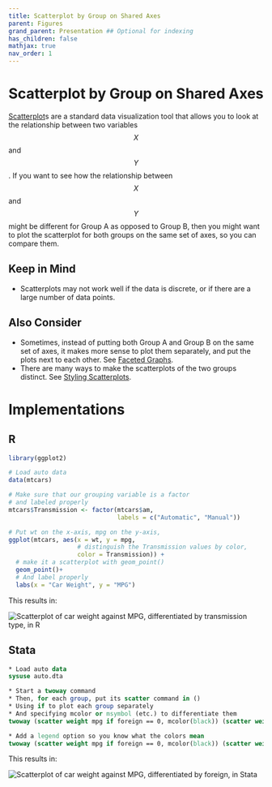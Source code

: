 ```yaml
---
title: Scatterplot by Group on Shared Axes
parent: Figures
grand_parent: Presentation ## Optional for indexing
has_children: false
mathjax: true
nav_order: 1
---
```


# Scatterplot by Group on Shared Axes

[Scatterplot](https://lost-stats.github.io/Presentation/Figures/scatterplot.html)s are a standard data visualization tool that allows you to look at the relationship between two variables $$X$$ and $$Y$$. If you want to see how the relationship between $$X$$ and $$Y$$ might be different for Group A as opposed to Group B, then you might want to plot the scatterplot for both groups on the same set of axes, so you can compare them.

## Keep in Mind

- Scatterplots may not work well if the data is discrete, or if there are a large number of data points. 

## Also Consider

- Sometimes, instead of putting both Group A and Group B on the same set of axes, it makes more sense to plot them separately, and put the plots next to each other. See [Faceted Graphs](https://lost-stats.github.io/Presentation/Figures/faceted_graphs.html).
- There are many ways to make the scatterplots of the two groups distinct. See [Styling Scatterplots](https://lost-stats.github.io/Presentation/Figures/styling_scatterplots.html).

# Implementations

## R

```r
library(ggplot2)

# Load auto data
data(mtcars)

# Make sure that our grouping variable is a factor
# and labeled properly
mtcars$Transmission <- factor(mtcars$am, 
                              labels = c("Automatic", "Manual"))

# Put wt on the x-axis, mpg on the y-axis, 
ggplot(mtcars, aes(x = wt, y = mpg, 
                   # distinguish the Transmission values by color,
                   color = Transmission)) + 
  # make it a scatterplot with geom_point()
  geom_point()+
  # And label properly
  labs(x = "Car Weight", y = "MPG")
```
This results in:

![Scatterplot of car weight against MPG, differentiated by transmission type, in R](https://github.com/LOST-STATS/LOST-STATS.github.io/raw/master/Presentation/Figures/Images/Scatterplot-by-Groups-on-Shared-Axes/r_scatterplot_by_transmission.png)

## Stata

```stata
* Load auto data
sysuse auto.dta

* Start a twoway command
* Then, for each group, put its scatter command in ()
* Using if to plot each group separately
* And specifying mcolor or msymbol (etc.) to differentiate them
twoway (scatter weight mpg if foreign == 0, mcolor(black)) (scatter weight mpg if foreign == 1, mcolor(blue))

* Add a legend option so you know what the colors mean
twoway (scatter weight mpg if foreign == 0, mcolor(black)) (scatter weight mpg if foreign == 1, mcolor(blue)), legend(lab(1 Domestic) lab(2 Foreign)) xtitle("Weight") ytitle("MPG")
```
This results in:

![Scatterplot of car weight against MPG, differentiated by foreign, in Stata](https://github.com/LOST-STATS/LOST-STATS.github.io/raw/master/Presentation/Figures/Images/Scatterplot-by-Groups-on-Shared-Axes/stata_scatterplot_by_group.png)
